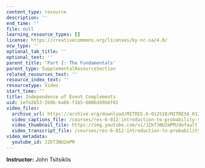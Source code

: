 ```yaml
---
content_type: resource
description: ''
end_time: ''
file: null
learning_resource_types: []
license: https://creativecommons.org/licenses/by-nc-sa/4.0/
ocw_type: ''
optional_tab_title: ''
optional_text: ''
parent_title: 'Part I: The Fundamentals'
parent_type: SupplementalResourceSection
related_resources_text: ''
resource_index_text: ''
resourcetype: Video
start_time: ''
title: Independence of Event Complements
uid: 1efa2b53-2b9b-6a6b-f1b5-6886d49b6f02
video_files:
  archive_url: https://archive.org/download/MITRES.6-012S18/MITRES6_012S18_L03-04_300k.mp4
  video_captions_file: /courses/res-6-012-introduction-to-probability-spring-2018/2f8dcde5b08f58e8b55d76109b48301e_JZkT3NU2mPM.vtt
  video_thumbnail_file: https://img.youtube.com/vi/JZkT3NU2mPM/default.jpg
  video_transcript_file: /courses/res-6-012-introduction-to-probability-spring-2018/7d7d1569507273848fd149248a0f66e4_JZkT3NU2mPM.pdf
video_metadata:
  youtube_id: JZkT3NU2mPM
---
```


**Instructor:** John Tsitsiklis

